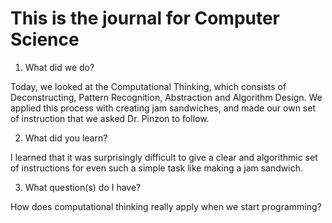 # This is the journal for Computer Science

1. What did we do?

Today, we looked at the Computational Thinking, which consists of Deconstructing, Pattern Recognition, Abstraction and Algorithm Design.
We applied this process with creating jam sandwiches, and made our own set of instruction that we asked Dr. Pinzon to follow.

2. What did you learn?

I learned that it was surprisingly difficult to give a clear and algorithmic set of instructions for even such a simple task like making a jam sandwich.

3. What question(s) do I have?

How does computational thinking really apply when we start programming?
